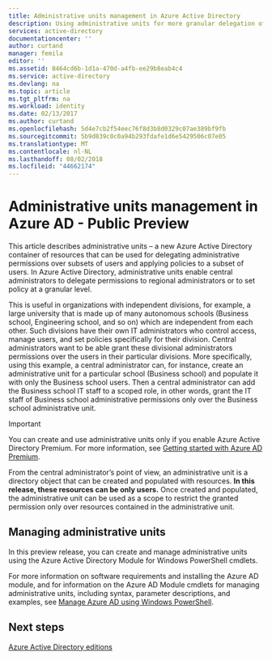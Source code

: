 ```yaml
---
title: Administrative units management in Azure Active Directory
description: Using administrative units for more granular delegation of permissions in Azure Active Directory
services: active-directory
documentationcenter: ''
author: curtand
manager: femila
editor: ''
ms.assetid: 8464cd6b-1d1a-470d-a4fb-ee29b8eab4c4
ms.service: active-directory
ms.devlang: na
ms.topic: article
ms.tgt_pltfrm: na
ms.workload: identity
ms.date: 02/13/2017
ms.author: curtand
ms.openlocfilehash: 5d4e7cb2f54eec76f8d3b8d0329c07ae389bf9fb
ms.sourcegitcommit: 5b9d839c0c0a94b293fdafe1d6e5429506c07e05
ms.translationtype: MT
ms.contentlocale: nl-NL
ms.lasthandoff: 08/02/2018
ms.locfileid: "44662174"
---
```

# <a name="administrative-units-management-in-azure-ad---public-preview"></a>Administrative units management in Azure AD - Public Preview
This article describes administrative units – a new Azure Active Directory container of resources that can be used for delegating administrative permissions over subsets of users and applying policies to a subset of users. In Azure Active Directory, administrative units enable central administrators to delegate permissions to regional administrators or to set policy at a granular level.

This is useful in organizations with independent divisions, for example, a large university that is made up of many autonomous schools (Business school, Engineering school, and so on) which are independent from each other. Such divisions have their own IT administrators who control access, manage users, and set policies specifically for their division. Central administrators want to be able grant these divisional administrators permissions over the users in their particular divisions. More specifically, using this example, a central administrator can, for instance, create an administrative unit for a particular school (Business school) and populate it with only the Business school users. Then a central administrator can add the Business school IT staff to a scoped role, in other words, grant the IT staff of Business school administrative permissions only over the Business school administrative unit.

> [!IMPORTANT]
> You can create and use administrative units only if you enable Azure Active Directory Premium. For more information, see [Getting started with Azure AD Premium](active-directory-get-started-premium.md).
>
>

From the central administrator’s point of view, an administrative unit is a directory object that can be created and populated with resources. **In this release, these resources can be only users.** Once created and populated, the administrative unit can be used as a scope to restrict the granted permission only over resources contained in the administrative unit.

## <a name="managing-administrative-units"></a>Managing administrative units
In this preview release, you can create and manage administrative units using the Azure Active Directory Module for Windows PowerShell cmdlets.

For more information on software requirements and installing the Azure AD module, and for information on the Azure AD Module cmdlets for managing administrative units, including syntax, parameter descriptions, and examples, see [Manage Azure AD using Windows PowerShell](https://msdn.microsoft.com/library/azure/jj151815.aspx).

## <a name="next-steps"></a>Next steps
[Azure Active Directory editions](active-directory-editions.md)
